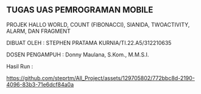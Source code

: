 
## TUGAS UAS PEMROGRAMAN MOBILE
PROJEK HALLO WORLD, COUNT (FIBONACCI), SIANIDA, TWOACTIVITY, ALARM, DAN FRAGMENT

DIBUAT OLEH : STEPHEN PRATAMA KURNIA/TI.22.A5/312210635

DOSEN PENGAMPUH : Donny Maulana, S.Kom., M.M.S.I.


Hasil Run :



https://github.com/steprtm/All_Project/assets/129705802/772bbc8d-2190-4096-83b3-71e6dcf84a0a



